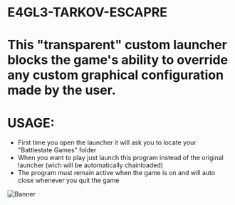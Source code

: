 # E4GL3-TARKOV-ESCAPRE

# This "transparent" custom launcher blocks the game's ability to override any custom graphical configuration made by the user.

# USAGE:
- First time you open the launcher it will ask you to locate your "Battlestate Games" folder
- When you want to play just launch this program instead of the original launcher (wich will be automatically chainloaded) 
- The program must remain active when the game is on and will auto close whenever you quit the game

![Banner](https://github.com/hy3nA/E4GL3-TARKOV-ESCAPRE/blob/master/screen.jpg?raw=true)
